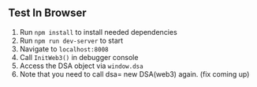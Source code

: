 ## Test In Browser

1. Run `npm install` to install needed dependencies
2. Run `npm run dev-server` to start
3. Navigate to `localhost:8008`
4. Call `InitWeb3()` in debugger console
5. Access the DSA object via `window.dsa`
6. Note that you need to call dsa= new DSA(web3) again. (fix coming up)
